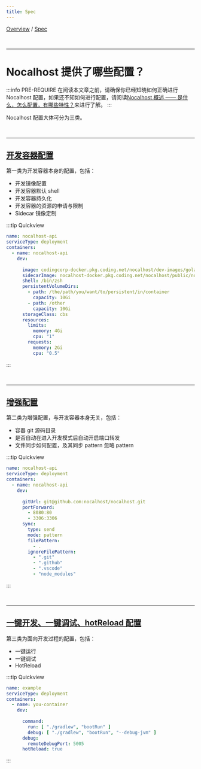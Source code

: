 ```yaml
---
title: Spec
---
```

[Overview](config.md) / [Spec](config-spec.md)

<br/>

******

# Nocalhost 提供了哪些配置？

:::info PRE-REQUIRE
在阅读本文章之前，请确保你已经知晓如何正确进行 Nocalhost 配置，如果还不知如何进行配置，请阅读[Nocalhost 概述 —— 是什么，怎么配置，有哪些特性？](config-overview.md)来进行了解。
:::

Nocalhost 配置大体可分为三类。

<br/>

******

## [开发容器配置](config-dev-container.md)

第一类为开发容器本身的配置，包括：

 - 开发镜像配置
 - 开发容器默认 shell
 - 开发容器持久化
 - 开发容器的资源的申请与限制
 - Sidecar 镜像定制

:::tip Quickview
```yaml
name: nocalhost-api
serviceType: deployment
containers:
  - name: nocalhost-api
    dev:
      
      image: codingcorp-docker.pkg.coding.net/nocalhost/dev-images/golang:zsh
      sidecarImage: nocalhost-docker.pkg.coding.net/nocalhost/public/nocalhost-sidecar:sshversion
      shell: /bin/zsh
      persistentVolumeDirs:
        - path: /the/path/you/want/to/persistent/in/container
          capacity: 10Gi
        - path: /other
          capacity: 10Gi
      storageClass: cbs
      resources:
        limits:
          memory: 4Gi
          cpu: "1"
        requests:
          memory: 2Gi
          cpu: "0.5"
```
:::



<br/>

******

## [增强配置](config-enhance.md)

第二类为增强配置，与开发容器本身无关，包括：

 - 容器 git 源码目录 
 - 是否自动在进入开发模式后自动开启端口转发
 - 文件同步如何配置，及其同步 pattern 忽略 pattern

:::tip Quickview

```yaml
name: nocalhost-api
serviceType: deployment
containers:
  - name: nocalhost-api
    dev:
      
      gitUrl: git@github.com:nocalhost/nocalhost.git
      portForward:
        - 8080:80
        - 3306:3306
      sync:
        type: send
        mode: pattern
        filePattern:
          - .
        ignoreFilePattern:
          - ".git"
          - ".github"
          - ".vscode"
          - "node_modules"
```

:::

<br/>

******

## [一键开发、一键调试、hotReload 配置](config-develop.md)

第三类为面向开发过程的配置，包括：

 - 一键运行
 - 一键调试
 - HotReload

:::tip Quickview

```yaml
name: example
serviceType: deployment
containers:
  - name: you-container
    dev:
      
      command:
        run: [ "./gradlew", "bootRun" ]
        debug: [ "./gradlew", "bootRun", "--debug-jvm" ]
      debug:
        remoteDebugPort: 5005
      hotReload: true
```

:::

